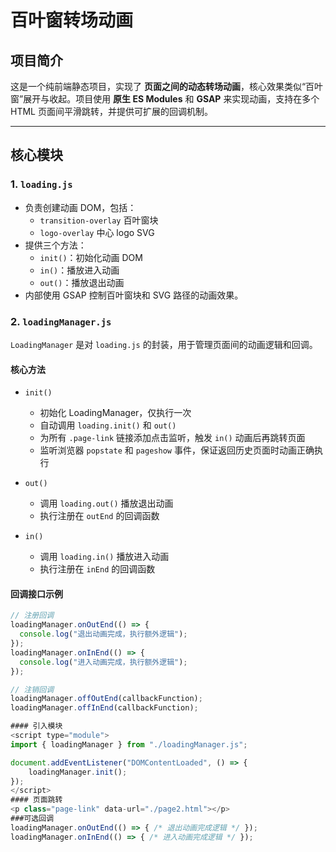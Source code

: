 # 百叶窗转场动画

## 项目简介
这是一个纯前端静态项目，实现了 **页面之间的动态转场动画**，核心效果类似“百叶窗”展开与收起。项目使用 **原生 ES Modules** 和 **GSAP** 来实现动画，支持在多个 HTML 页面间平滑跳转，并提供可扩展的回调机制。

---

## 核心模块

### 1. `loading.js`
- 负责创建动画 DOM，包括：
  - `transition-overlay` 百叶窗块
  - `logo-overlay` 中心 logo SVG
- 提供三个方法：
  - `init()`：初始化动画 DOM
  - `in()`：播放进入动画
  - `out()`：播放退出动画
- 内部使用 GSAP 控制百叶窗块和 SVG 路径的动画效果。

### 2. `loadingManager.js`
`LoadingManager` 是对 `loading.js` 的封装，用于管理页面间的动画逻辑和回调。

#### 核心方法
- `init()`  
  - 初始化 LoadingManager，仅执行一次  
  - 自动调用 `loading.init()` 和 `out()`  
  - 为所有 `.page-link` 链接添加点击监听，触发 `in()` 动画后再跳转页面  
  - 监听浏览器 `popstate` 和 `pageshow` 事件，保证返回历史页面时动画正确执行

- `out()`  
  - 调用 `loading.out()` 播放退出动画  
  - 执行注册在 `outEnd` 的回调函数

- `in()`  
  - 调用 `loading.in()` 播放进入动画  
  - 执行注册在 `inEnd` 的回调函数

#### 回调接口示例

```javascript
// 注册回调
loadingManager.onOutEnd(() => {
  console.log("退出动画完成，执行额外逻辑");
});
loadingManager.onInEnd(() => {
  console.log("进入动画完成，执行额外逻辑");
});

// 注销回调
loadingManager.offOutEnd(callbackFunction);
loadingManager.offInEnd(callbackFunction);

#### 引入模块
<script type="module">
import { loadingManager } from "./loadingManager.js";

document.addEventListener("DOMContentLoaded", () => {
    loadingManager.init();
});
</script>
#### 页面跳转
<p class="page-link" data-url="./page2.html"></p>
###可选回调
loadingManager.onOutEnd(() => { /* 退出动画完成逻辑 */ });
loadingManager.onInEnd(() => { /* 进入动画完成逻辑 */ });

